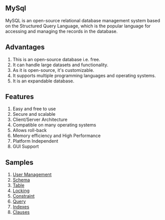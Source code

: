 ## MySql
MySQL is an open-source relational database management system based on the Structured Query Language, which is the popular language for accessing and managing the records in the database.

## Advantages
1. This is an open-source database i.e. free.
2. It can handle large datasets and functionality.
3. As it is open-source, it's customizable.
4. It supports multiple programming languages and operating systems.
5. It is an expandable database.

## Features
1. Easy and free to use
2. Secure and scalable
3. Client/Server Architecture
4. Compatible on many operating systems
5. Allows roll-back
6. Memory efficiency and High Performance
7. Platform Independent
8. GUI Support

## Samples
1. <a href="user-management/user.md">User Management</a>
2. <a href="schema/schema.md">Schema</a>
3. <a href="table/table.md">Table</a>
4. <a href="locking/lock.md">Locking</a>
5. <a href="constraint/constraint.md">Constraint</a>
6. <a href="query/queries.md">Query</a>
7. <a href="index/indexes.md">Indexes</a>
7. <a href="clause/clauses.md">Clauses</a>


